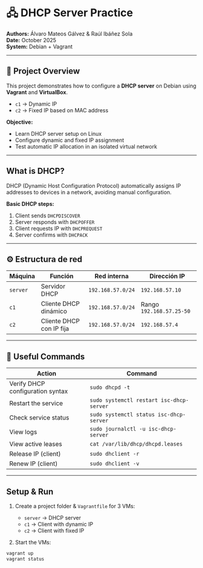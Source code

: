 # 🖧 DHCP Server Practice

**Authors:** Álvaro Mateos Gálvez & Raúl Ibáñez Sola  
**Date:** October 2025  
**System:** Debian + Vagrant  

---

## 📘 Project Overview
This project demonstrates how to configure a **DHCP server** on Debian using **Vagrant** and **VirtualBox**.

- `c1` → Dynamic IP  
- `c2` → Fixed IP based on MAC address  

**Objective:**  
- Learn DHCP server setup on Linux  
- Configure dynamic and fixed IP assignment  
- Test automatic IP allocation in an isolated virtual network

---

## What is DHCP?
DHCP (Dynamic Host Configuration Protocol) automatically assigns IP addresses to devices in a network, avoiding manual configuration.

**Basic DHCP steps:**  
1. Client sends `DHCPDISCOVER`  
2. Server responds with `DHCPOFFER`  
3. Client requests IP with `DHCPREQUEST`  
4. Server confirms with `DHCPACK`

---

## ⚙️ Estructura de red

| Máquina | Función | Red interna | Dirección IP |
|----------|----------|-------------|---------------|
| `server` | Servidor DHCP | `192.168.57.0/24` | `192.168.57.10` |
| `c1` | Cliente DHCP dinámico | `192.168.57.0/24` | Rango `192.168.57.25-50` |
| `c2` | Cliente DHCP con IP fija | `192.168.57.0/24` | `192.168.57.4` |

---

## 🧪 Useful Commands

| Action | Command |
|--------|----------|
| Verify DHCP configuration syntax | `sudo dhcpd -t` |
| Restart the service | `sudo systemctl restart isc-dhcp-server` |
| Check service status | `sudo systemctl status isc-dhcp-server` |
| View logs | `sudo journalctl -u isc-dhcp-server` |
| View active leases | `cat /var/lib/dhcp/dhcpd.leases` |
| Release IP (client) | `sudo dhclient -r` |
| Renew IP (client) | `sudo dhclient -v` |

---

## Setup & Run
1. Create a project folder & `Vagrantfile` for 3 VMs:  
   - `server` → DHCP server  
   - `c1` → Client with dynamic IP  
   - `c2` → Client with fixed IP  

2. Start the VMs:

```bash
vagrant up
vagrant status


